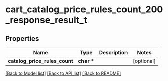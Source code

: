 # cart_catalog_price_rules_count_200_response_result_t

## Properties
Name | Type | Description | Notes
------------ | ------------- | ------------- | -------------
**catalog_price_rules_count** | **char \*** |  | [optional] 

[[Back to Model list]](../README.md#documentation-for-models) [[Back to API list]](../README.md#documentation-for-api-endpoints) [[Back to README]](../README.md)


